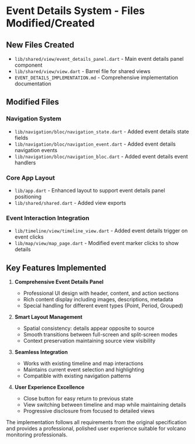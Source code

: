 # Event Details System - Files Modified/Created

## New Files Created
- `lib/shared/view/event_details_panel.dart` - Main event details panel component
- `lib/shared/view/view.dart` - Barrel file for shared views
- `EVENT_DETAILS_IMPLEMENTATION.md` - Comprehensive implementation documentation

## Modified Files

### Navigation System
- `lib/navigation/bloc/navigation_state.dart` - Added event details state fields
- `lib/navigation/bloc/navigation_event.dart` - Added event details navigation events  
- `lib/navigation/bloc/navigation_bloc.dart` - Added event details event handlers

### Core App Layout
- `lib/app.dart` - Enhanced layout to support event details panel positioning
- `lib/shared/shared.dart` - Added view exports

### Event Interaction Integration
- `lib/timeline/view/timeline_view.dart` - Added event details trigger on event clicks
- `lib/map/view/map_page.dart` - Modified event marker clicks to show details

## Key Features Implemented

1. **Comprehensive Event Details Panel**
   - Professional UI design with header, content, and action sections
   - Rich content display including images, descriptions, metadata
   - Special handling for different event types (Point, Period, Grouped)

2. **Smart Layout Management**
   - Spatial consistency: details appear opposite to source
   - Smooth transitions between full-screen and split-screen modes
   - Context preservation maintaining source view visibility

3. **Seamless Integration**
   - Works with existing timeline and map interactions
   - Maintains current event selection and highlighting
   - Compatible with existing navigation patterns

4. **User Experience Excellence**
   - Close button for easy return to previous state
   - View switching between timeline and map while maintaining details
   - Progressive disclosure from focused to detailed views

The implementation follows all requirements from the original specification and provides a professional, polished user experience suitable for volcano monitoring professionals.